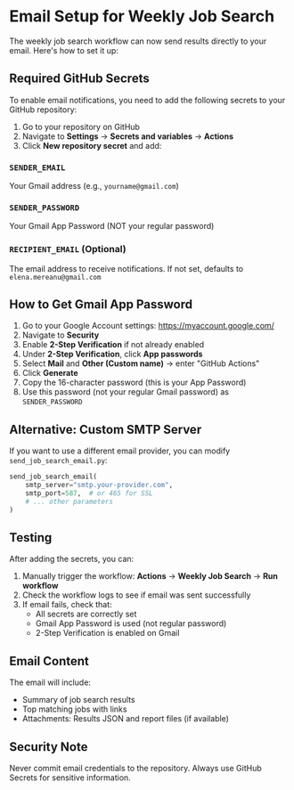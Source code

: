 # Email Setup for Weekly Job Search

The weekly job search workflow can now send results directly to your email. Here's how to set it up:

## Required GitHub Secrets

To enable email notifications, you need to add the following secrets to your GitHub repository:

1. Go to your repository on GitHub
2. Navigate to **Settings** → **Secrets and variables** → **Actions**
3. Click **New repository secret** and add:

### `SENDER_EMAIL`
Your Gmail address (e.g., `yourname@gmail.com`)

### `SENDER_PASSWORD`
Your Gmail App Password (NOT your regular password)

### `RECIPIENT_EMAIL` (Optional)
The email address to receive notifications. If not set, defaults to `elena.mereanu@gmail.com`

## How to Get Gmail App Password

1. Go to your Google Account settings: https://myaccount.google.com/
2. Navigate to **Security**
3. Enable **2-Step Verification** if not already enabled
4. Under **2-Step Verification**, click **App passwords**
5. Select **Mail** and **Other (Custom name)** → enter "GitHub Actions"
6. Click **Generate**
7. Copy the 16-character password (this is your App Password)
8. Use this password (not your regular Gmail password) as `SENDER_PASSWORD`

## Alternative: Custom SMTP Server

If you want to use a different email provider, you can modify `send_job_search_email.py`:

```python
send_job_search_email(
    smtp_server="smtp.your-provider.com",
    smtp_port=587,  # or 465 for SSL
    # ... other parameters
)
```

## Testing

After adding the secrets, you can:
1. Manually trigger the workflow: **Actions** → **Weekly Job Search** → **Run workflow**
2. Check the workflow logs to see if email was sent successfully
3. If email fails, check that:
   - All secrets are correctly set
   - Gmail App Password is used (not regular password)
   - 2-Step Verification is enabled on Gmail

## Email Content

The email will include:
- Summary of job search results
- Top matching jobs with links
- Attachments: Results JSON and report files (if available)

## Security Note

Never commit email credentials to the repository. Always use GitHub Secrets for sensitive information.

